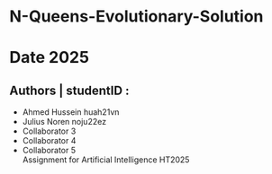 # N-Queens-Evolutionary-Solution
# Date 2025
## Authors | studentID :
* Ahmed Hussein huah21vn
* Julius Noren noju22ez
* Collaborator 3
* Collaborator 4
* Collaborator 5 \
Assignment for Artificial Intelligence HT2025
